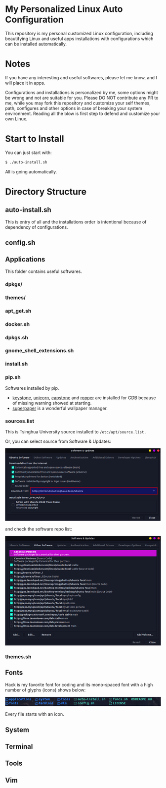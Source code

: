 # My Personalized Linux Auto Configuration

This repository is my personal customized Linux configuration, including beautifying Linux and useful apps installations with configurations which can be installed automatically.

# Notes

If you have any interesting and useful softwares, please let me know, and I will place it in apps.

Configurations and installations is personalized by me, some options might be wrong and not are suitable for you. Please DO NOT contribute any PR to me, while you may fork this repository and customize your self themes, path, configures and other options in case of breaking your system environment. Reading all the blow is first step to defend and customize your own Linux.

# Start to Install

You can just start with:

```bash
$ ./auto-install.sh
```

All is going automatically.

# Directory Structure

## auto-install.sh

This is entry of all and the installations order is intentional because of
dependency of configurations.

## config.sh



## Applications

This folder contains useful softwares.

### dpkgs/



### themes/



### apt_get.sh



### docker.sh



### dpkgs.sh



### gnome_shell_extensions.sh



### install.sh



### pip.sh

Softwares installed by pip.

-   [keystone](https://github.com/keystone-engine/keystone), [unicorn](https://github.com/unicorn-engine/unicorn), [capstone](https://github.com/aquynh/capstone) and [ropper](https://github.com/sashs/Ropper) are installed for GDB because of missing warning showed at starting.
-   [superpaper](https://github.com/hhannine/superpaper) is a wonderful wallpaper manager.

### sources.list

This is Tsinghua University source installed to `/etc/apt/source.list` .

Or, you can select source from Software & Updates:

![](assets/source_select.png)

and check the software repo list:

![](assets/software_source.png)

### themes.sh



## Fonts

Hack is my favorite font for coding and its mono-spaced font with a high number of glyphs (icons) shows below:

![](assets/hack_nerd.png)

Every file starts with an icon.

## System



## Terminal



## Tools



## Vim

